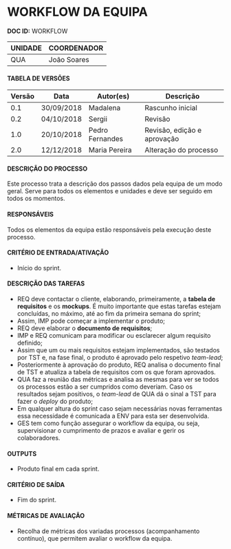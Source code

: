 # WORKFLOW DA EQUIPA

**DOC ID:** WORKFLOW

| UNIDADE | COORDENADOR |
|---------|-------------|
|QUA|João Soares|

#### TABELA DE VERSÕES

| Versão | Data | Autor(es) | Descrição |
|--------|------|---------|-----------|
|0.1|30/09/2018|Madalena|Rascunho inicial|
|0.2|04/10/2018|Sergii|Revisão|
|1.0|20/10/2018|Pedro Fernandes|Revisão, edição e aprovação|
|2.0|12/12/2018|Maria Pereira| Alteração do processo|

#### DESCRIÇÃO DO PROCESSO

Este processo trata a descrição dos passos dados pela equipa de um modo geral. Serve para todos os elementos e unidades e deve ser seguido em todos os momentos.

#### RESPONSÁVEIS

Todos os elementos da equipa estão responsáveis pela execução deste processo.

#### CRITÉRIO DE ENTRADA/ATIVAÇÃO

* Início do sprint.

#### DESCRIÇÃO DAS TAREFAS

* REQ deve contactar o cliente, elaborando, primeiramente, a **tabela de requisitos** e os **mockups**. É muito importante que estas tarefas estejam concluídas, no máximo, até ao fim da primeira semana do sprint;
* Assim, IMP pode começar a implementar o produto;
* REQ deve elaborar o **documento de requisitos**;
* IMP e REQ comunicam para modificar ou esclarecer algum requisito definido;
* Assim que um ou mais requisitos estejam implementados, são testados por TST e, na fase final, o produto é aprovado pelo respetivo *team-lead*;
* Posteriormente à aprovação do produto, REQ analisa o documento final de TST e atualiza a tabela de requisitos com os que foram aprovados.
* QUA faz a reunião das métricas e analisa as mesmas para ver se todos os processos estão a ser cumpridos como deveriam. Caso os resultados sejam positivos, o *team-lead* de QUA dá o sinal a TST para fazer o *deploy* do produto;
* Em qualquer altura do sprint caso sejam necessárias novas ferramentas essa necessidade é comunicada a ENV para esta ser desenvolvida.
* GES tem como função assegurar o workflow da equipa, ou seja, supervisionar o cumprimento de prazos e avaliar e gerir os colaboradores.

#### OUTPUTS

* Produto final em cada sprint.

#### CRITÉRIO DE SAÍDA

* Fim do sprint.

#### MÉTRICAS DE AVALIAÇÃO

* Recolha de métricas dos variadas processos (acompanhamento contínuo), que permitem avaliar o workflow da equipa.
